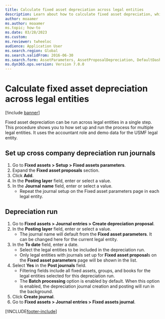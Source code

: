 ```yaml
--- 
title: Calculate fixed asset depreciation across legal entities
description: Learn about how to calculate fixed asset depreciation, which can be run across legal entities in a single step, including step-by-step processes.
author: moaamer
ms.author: moaamer
ms.topic; how-to
ms.date: 03/28/2023
ms.custom:
ms.reviewer: twheeloc
audience: Application User 
ms.search.region: Global
ms.search.validFrom: 2016-06-30
ms.search.form: AssetParameters, AssetProposalDepreciation, DefaultDashboard, LedgerJournalTable
ms.dyn365.ops.version: Version 7.0.0 
---
```


# Calculate fixed asset depreciation across legal entities

[!include [banner](../../includes/banner.md)]

Fixed asset depreciation can be run across legal entities in a single step. This procedure shows you to how set up and run the process for multiple legal entities. It uses the accountant role and demo data for the USMF legal entity.


## Set up cross company depreciation run journals
1. Go to **Fixed assets > Setup > Fixed assets parameters**.
2. Expand the **Fixed asset proposals** section.
3. Click **Add**.
4. In the **Posting layer** field, enter or select a value.
5. In the **Journal name** field, enter or select a value.
    * Repeat the journal setup on the Fixed asset parameters page in each legal entity.  

## Depreciation run
1. Go to **Fixed assets > Journal entries > Create depreciation proposal**.
2. In the **Posting layer** field, enter or select a value.
    * The journal name will default from the **Fixed asset parameters**. It can be changed here for the current legal entity.  
3. In the **To date** field, enter a date.
    * Select the legal entities to be included in the depreciation run.  
    * Only legal entities with journals set up for **Fixed asset proposal**s on the **Fixed asset parameters** page will be shown in the list.  
4. Select **Yes** in the **Post journals** field.
    * Filtering fields include all fixed assets, groups, and books for the legal entities selected for this depreciation run.  
    * The **Batch processing** option is enabled by default. When this option is enabled, the depreciation journal creation and posting will run in the background.  
5. Click **Create journal**.
6. Go to **Fixed assets > Journal entries > Fixed assets journal**.



[!INCLUDE[footer-include](../../../includes/footer-banner.md)]
